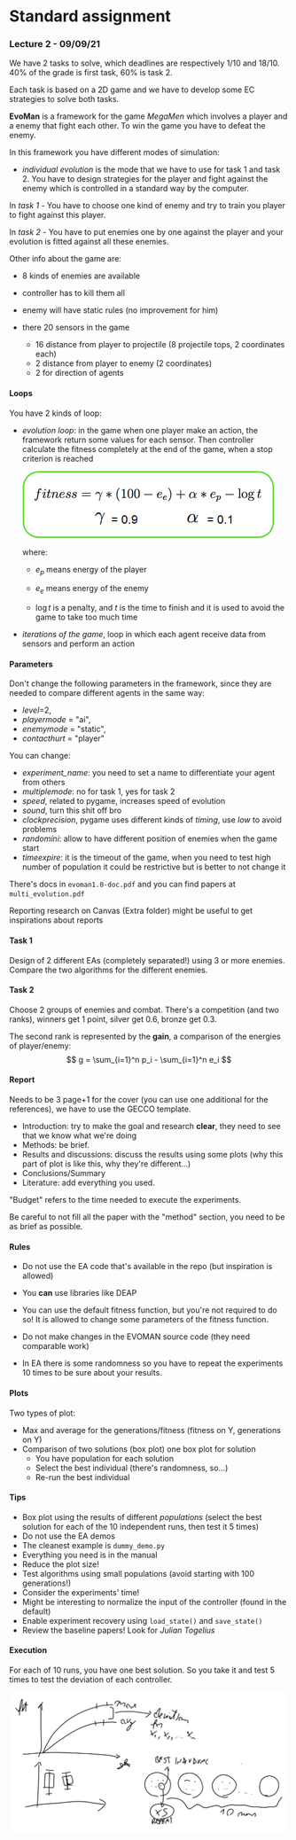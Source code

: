 # Standard assignment 

### Lecture 2  - 09/09/21

We have 2 tasks to solve, which deadlines are respectively 1/10 and 18/10. 40% of the grade is first task, 60% is task 2.

Each task is based on a 2D game and we have to develop some EC strategies to solve both tasks.

**EvoMan** is a framework for the game *MegaMen* which involves a player and a enemy that fight each other. To win the game you have to defeat the enemy.

In this framework you have different modes of simulation:

- *individual evolution* is the mode that we have to use for task 1 and task 2. You have to design strategies for the player and fight against the enemy which is controlled in a standard way by the computer.

In *task 1* - You have to choose one kind of enemy and try to train you player to fight against this player.

In *task 2* - You have to put enemies one by one against the player and your evolution is fitted against all these enemies.

Other info about the game are:

- 8 kinds of enemies are available

- controller has to kill them all
- enemy will have static rules (no improvement for him)
- there 20 sensors in the game
  - 16 distance from player to projectile (8 projectile tops, 2 coordinates each)
  - 2 distance from player to enemy (2 coordinates)
  - 2 for direction of agents

#### Loops

You have 2 kinds of loop:

- *evolution loop*: in the game when one player make an action, the framework return some values for each sensor. Then controller calculate the fitness completely at the end of the game, when a stop criterion is reached

  ![image-20210909091953969](res/fitness.png)

  where: 

  - $e_p$ means energy of the player
  - $e_e$ means energy of the enemy

  - $\log t$ is a penalty, and  $t$ is the time to finish and it is used to avoid the game to take too much time

- *iterations of the game*, loop in which each agent receive data from sensors and perform an action

#### Parameters

Don't change the following parameters in the framework, since they are needed to compare different agents in the same way:

- *level*=2,                
- *playermode* = "ai",        
- *enemymode* = "static",    
- *contacthurt* = "player"     

You can change:

- *experiment_name*: you need to set a name to differentiate your agent from others 
- *multiplemode*: no for task 1, yes for task 2
- *speed*, related to pygame, increases speed of evolution
- *sound*, turn this shit off bro
- *clockprecision*, pygame uses different kinds of *timing*, use *low* to avoid problems
- *randomini*: allow to have different position of enemies when the game start
- *timeexpire*: it is the timeout of the game, when you need to test high number of population it could be restrictive but is better to not change it

There's docs in `evoman1.0-doc.pdf` and you can find papers at `multi_evolution.pdf`

Reporting research on Canvas (Extra folder) might be useful to get inspirations about reports

#### Task 1

Design of 2 different EAs (completely separated!) using 3 or more enemies. Compare the two algorithms for the different enemies. 

#### Task 2

Choose 2 groups of enemies and combat. There's a competition (and two ranks), winners get 1 point, silver get 0.6, bronze get 0.3.

The second rank is represented by the **gain**, a comparison of the energies of player/enemy:
$$
g = \sum_{i=1}^n p_i - \sum_{i=1}^n e_i
$$

#### Report

Needs to be 3 page+1 for the cover (you can use one additional for the references), we have to use the GECCO template. 

- Introduction: try to make the goal and research **clear**, they need to see that we know what we're doing
- Methods: be brief.
- Results and discussions: discuss the results using some plots (why this part of plot is like this, why they're different...)
- Conclusions/Summary
- Literature: add everything you used.

"Budget" refers to the time needed to execute the experiments.

Be careful to not fill all the paper with the "method" section, you need to be as brief as possible.

#### Rules

- Do not use the EA code that's available in the repo (but inspiration is allowed)
- You **can** use libraries like DEAP 
- You can use the default fitness function, but you're not required to do so! It is allowed to change some parameters of the fitness function. 
- Do not make changes in the EVOMAN source code (they need comparable work)

- In EA there is some randomness so you have to repeat the experiments 10 times  to be sure about your results.

#### Plots

Two types of plot: 

- Max and average for the generations/fitness (fitness on Y, generations on Y)
- Comparison of two solutions (box plot) one box plot for solution
  - You have population for each solution
  - Select the best individual (there's randomness, so...)
  - Re-run the best individual

#### Tips

- Box plot using the results of different *populations* (select the best solution for each of the 10 independent runs, then test it 5 times)
- Do not use the EA demos
- The cleanest example is `dummy_demo.py`
- Everything you need is in the manual
- Reduce the plot size!
- Test algorithms using small populations (avoid starting with 100 generations!)
- Consider the experiments' time!
- Might be interesting to normalize the input of the controller (found in the default)
- Enable experiment recovery using `load_state()` and `save_state()`
- Review the baseline papers! Look for *Julian Togelius*

#### Execution

For each of 10 runs, you have one best solution. So you take it and test 5 times to test the deviation of each controller.

![image-20210909100208311](res/10-runs.png)
